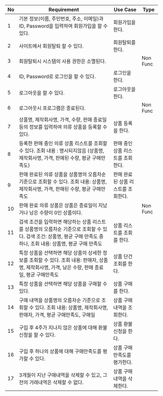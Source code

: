 | No | Requirement                                                                                                                                                             | Use Case                            | Type     |
|----|-------------------------------------------------------------------------------------------------------------------------------------------------------------------------|-------------------------------------|----------|
| 1  | 기본 정보(이름, 주민번호, 주소, 이메일)과 ID, Password을 입력하여 회원가입을 할 수 있다.                                                                                | 회원가입을 한다.                    |          |
| 2  | 사이트에서 회원탈퇴 할 수 있다.                                                                                                                                         | 회원탈퇴를 한다.                    |          |
| 3  | 회원탈퇴시 시스템의 사용 권한은 소멸된다.                                                                                                                               |                                     | Non Func |
| 4  | ID, Password로 로그인을 할 수 있다.                                                                                                                                     | 로그인을 한다.                      |          |
| 5  | 로그아웃을 할 수 있다.                                                                                                                                                  | 로그아웃을 한다.                    |          |
| 6  | 로그아웃시 프로그램은 종료된다.                                                                                                                                         |                                     | Non Func |
| 7  | 상품명, 제작회사명, 가격, 수량, 판매 종료일 등의 정보를 입력하여 의류 상품을 등록할 수  있다.                                                                           | 상품 등록을 한다.                   |          |
| 8  | 등록한 판매 중인 의류 상품 리스트를 조회할 수 있다. 조회 내용 : 명시되지않음 (상품명, 제작회사명, 가격, 판매된 수량, 평균 구매만족도)                                   | 판매 중인 상품 리스트를 조회한다.   |          |
| 9  | 판매 완료된 의류 상품을 상품명의 오름차순 기준으로 조회할 수 있다. 조회 내용: 상품명, 제작회사명, 가격, 판매된 수량, 평균 구매만족도                                    | 판매 완료된 상품 리스트를 조회한다. |          |
| 10 | 판매 완료 의류 상품은 상품은 종료일이 지났거나 남은 수량이 0인 상품이다.                                                                                                |                                     | Non Func |
| 11 | 검색 조건을 입력하면 해당하는 상품 리스트를 상품명의 오름차순 기준으로 조회할 수 있다. 검색 조건: 상품명, 평균 구매 만족도 중 하나, 조회 내용: 상품명, 평균 구매 만족도 | 상품 리스트를 조회를 한다.          |          |
| 12 | 특정 상품을 선택하면 해당 상품의 상세한 정보를 조회할 수 있다. 조회 내용: 판매자, 상품명, 제작회사명, 가격, 남은 수량, 판매 종료일, 평균 구매만족도                     | 상품 단건 조회를 한다.              |          |
| 13 | 특정 상품을 선택하면 해당 상품을 구매할 수 있다.                                                                                                                        | 상품 구매를 한다.                   |          |
| 14 | 구매 내역을 상품명의 오름차순 기준으로 조회할 수 있다. 조회 내용: 상품명, 제작회사명, 판매자, 가격, 평균 구매만족도, 구매일                                             | 상품 구매내역을 조회한다.           |          |
| 15 | 구입 후 4주가 지나지 않은 상품에 대해 환불신청을 할 수 있다.                                                                                                            | 상품 환불신청을 한다.               |          |
| 16 | 구입 후 하나의 상품에 대해 구매만족도를 평가할 수 있다.                                                                                                                 | 상품 구매만족도를 평가한다.         |          |
| 17 | 3개월이 지난 구매내역을 삭제할 수 있고, 그 전의 거래내역은 삭제할 수 없다.                                                                                              | 상품 구매내역을 삭제한다.           |          |
